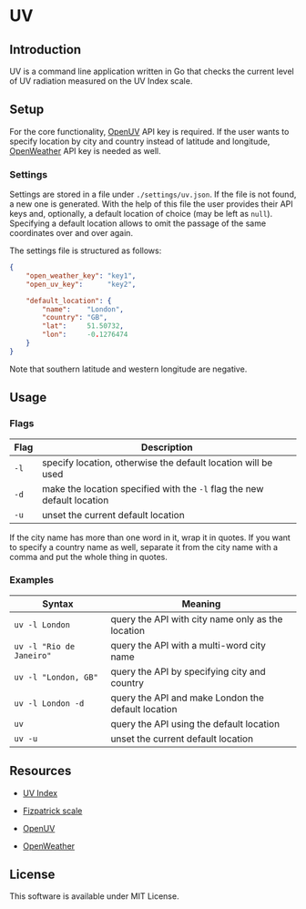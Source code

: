 # UV

## Introduction

UV is a command line application written in Go that checks the current level of UV radiation measured on the UV Index scale.

## Setup

For the core functionality, [OpenUV](https://www.openuv.io/) API key is required. If the user wants to specify location by city and country instead of latitude and longitude, [OpenWeather](https://openweathermap.org/) API key is needed as well.

### Settings

Settings are stored in a file under `./settings/uv.json`. If the file is not found, a new one is generated. With the help of this file the user provides their API keys and, optionally, a default location of choice (may be left as `null`). Specifying a default location allows to omit the passage of the same coordinates over and over again.

The settings file is structured as follows:

```json
{
    "open_weather_key": "key1",
    "open_uv_key":      "key2",

    "default_location": {
        "name":    "London",
        "country": "GB",
        "lat":     51.50732,
        "lon":     -0.1276474
    }
}
```

Note that southern latitude and western longitude are negative.

## Usage

### Flags

| Flag | Description                                                             |
|------|-------------------------------------------------------------------------|
| `-l` | specify location, otherwise the default location will be used           |
| `-d` | make the location specified with the `-l` flag the new default location |
| `-u` | unset the current default location                                      |

If the city name has more than one word in it, wrap it in quotes. If you want to specify a country name as well, separate it from the city name with a comma and put the whole thing in quotes.

### Examples

| Syntax                   | Meaning                                            |
|--------------------------|----------------------------------------------------|
| `uv -l London`           | query the API with city name only as the location  |
| `uv -l "Rio de Janeiro"` | query the API with a multi-word city name          |
| `uv -l "London, GB"`     | query the API by specifying city and country       |
| `uv -l London -d`        | query the API and make London the default location |
| `uv`                     | query the API using the default location           |
| `uv -u`                  | unset the current default location                 |

## Resources

* [UV Index](https://en.wikipedia.org/wiki/Ultraviolet_index)
* [Fizpatrick scale](https://en.wikipedia.org/wiki/Fitzpatrick_scale)

* [OpenUV](https://www.openuv.io/)
* [OpenWeather](https://openweathermap.org/)

## License

This software is available under MIT License.
